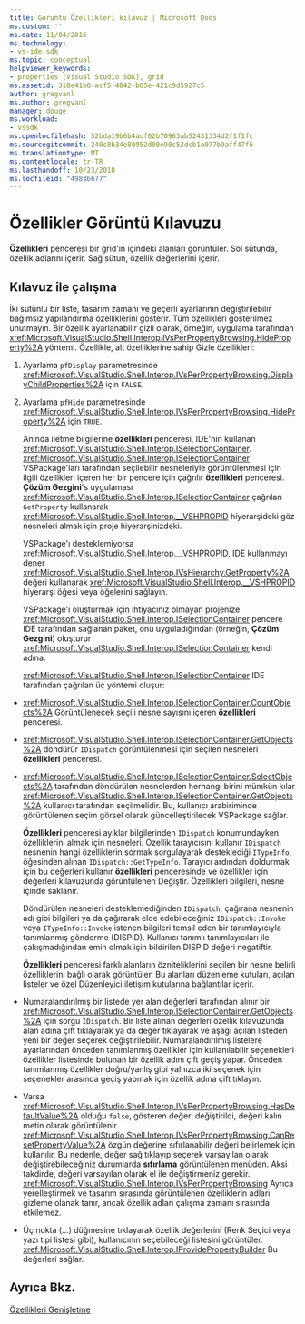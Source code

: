 ```yaml
---
title: Görüntü Özellikleri kılavuz | Microsoft Docs
ms.custom: ''
ms.date: 11/04/2016
ms.technology:
- vs-ide-sdk
ms.topic: conceptual
helpviewer_keywords:
- properties [Visual Studio SDK], grid
ms.assetid: 318e41b0-acf5-4842-b85e-421c9d5927c5
author: gregvanl
ms.author: gregvanl
manager: douge
ms.workload:
- vssdk
ms.openlocfilehash: 52bda19b6b4acf02b70963ab52431334d2f1f1fc
ms.sourcegitcommit: 240c8b34e80952d00e90c52dcb1a077b9aff47f6
ms.translationtype: MT
ms.contentlocale: tr-TR
ms.lasthandoff: 10/23/2018
ms.locfileid: "49836677"
---
```

# <a name="properties-display-grid"></a>Özellikler Görüntü Kılavuzu
**Özellikleri** penceresi bir grid'in içindeki alanları görüntüler. Sol sütunda, özellik adlarını içerir. Sağ sütun, özellik değerlerini içerir.  
  
## <a name="working-with-the-grid"></a>Kılavuz ile çalışma  
 İki sütunlu bir liste, tasarım zamanı ve geçerli ayarlarının değiştirilebilir bağımsız yapılandırma özelliklerini gösterir. Tüm özellikleri gösterilmez unutmayın. Bir özellik ayarlanabilir gizli olarak, örneğin, uygulama tarafından <xref:Microsoft.VisualStudio.Shell.Interop.IVsPerPropertyBrowsing.HideProperty%2A> yöntemi. Özellikle, alt özelliklerine sahip Gizle özellikleri:  
  
1. Ayarlama `pfDisplay` parametresinde <xref:Microsoft.VisualStudio.Shell.Interop.IVsPerPropertyBrowsing.DisplayChildProperties%2A> için `FALSE`.  
  
2. Ayarlama `pfHide` parametresinde <xref:Microsoft.VisualStudio.Shell.Interop.IVsPerPropertyBrowsing.HideProperty%2A> için `TRUE`.  
  
   Anında iletme bilgilerine **özellikleri** penceresi, IDE'nin kullanan <xref:Microsoft.VisualStudio.Shell.Interop.ISelectionContainer>. <xref:Microsoft.VisualStudio.Shell.Interop.ISelectionContainer> VSPackage'ları tarafından seçilebilir nesneleriyle görüntülenmesi için ilgili özellikleri içeren her bir pencere için çağrılır **özellikleri** penceresi. **Çözüm Gezgini**'s uygulaması <xref:Microsoft.VisualStudio.Shell.Interop.ISelectionContainer> çağrıları `GetProperty` kullanarak <xref:Microsoft.VisualStudio.Shell.Interop.__VSHPROPID> hiyerarşideki göz nesneleri almak için proje hiyerarşinizdeki.  
  
   VSPackage'ı desteklemiyorsa <xref:Microsoft.VisualStudio.Shell.Interop.__VSHPROPID>, IDE kullanmayı dener <xref:Microsoft.VisualStudio.Shell.Interop.IVsHierarchy.GetProperty%2A> değeri kullanarak <xref:Microsoft.VisualStudio.Shell.Interop.__VSHPROPID> hiyerarşi öğesi veya öğelerini sağlayın.  
  
   VSPackage'ı oluşturmak için ihtiyacınız olmayan projenize <xref:Microsoft.VisualStudio.Shell.Interop.ISelectionContainer> pencere IDE tarafından sağlanan paket, onu uyguladığından (örneğin, **Çözüm Gezgini**) oluşturur <xref:Microsoft.VisualStudio.Shell.Interop.ISelectionContainer> kendi adına.  
  
   <xref:Microsoft.VisualStudio.Shell.Interop.ISelectionContainer> IDE tarafından çağrılan üç yöntemi oluşur:  
  
- <xref:Microsoft.VisualStudio.Shell.Interop.ISelectionContainer.CountObjects%2A> Görüntülenecek seçili nesne sayısını içeren **özellikleri** penceresi.  
  
- <xref:Microsoft.VisualStudio.Shell.Interop.ISelectionContainer.GetObjects%2A> döndürür `IDispatch` görüntülenmesi için seçilen nesneleri **özellikleri** penceresi.  
  
- <xref:Microsoft.VisualStudio.Shell.Interop.ISelectionContainer.SelectObjects%2A> tarafından döndürülen nesnelerden herhangi birini mümkün kılar <xref:Microsoft.VisualStudio.Shell.Interop.ISelectionContainer.GetObjects%2A> kullanıcı tarafından seçilmelidir. Bu, kullanıcı arabiriminde görüntülenen seçim görsel olarak güncelleştirilecek VSPackage sağlar.  
  
  **Özellikleri** penceresi ayıklar bilgilerinden `IDispatch` konumundayken özelliklerini almak için nesneleri. Özellik tarayıcısını kullanır `IDispatch` nesnenin hangi özelliklerin sormak sorgulayarak desteklediği `ITypeInfo`, öğesinden alınan `IDispatch::GetTypeInfo`. Tarayıcı ardından doldurmak için bu değerleri kullanır **özellikleri** penceresinde ve özellikler için değerleri kılavuzunda görüntülenen Değiştir. Özellikleri bilgileri, nesne içinde saklanır.  
  
  Döndürülen nesneleri desteklemediğinden `IDispatch`, çağırana nesnenin adı gibi bilgileri ya da çağırarak elde edebileceğiniz `IDispatch::Invoke` veya `ITypeInfo::Invoke` istenen bilgileri temsil eden bir tanımlayıcıyla tanımlanmış gönderme (DISPID). Kullanıcı tanımlı tanımlayıcıları ile çakışmadığından emin olmak için bildirilen DISPID değeri negatiftir.  
  
  **Özellikleri** penceresi farklı alanların özniteliklerini seçilen bir nesne belirli özelliklerini bağlı olarak görüntüler. Bu alanları düzenleme kutuları, açılan listeler ve özel Düzenleyici iletişim kutularına bağlantılar içerir.  
  
- Numaralandırılmış bir listede yer alan değerleri tarafından alınır bir <xref:Microsoft.VisualStudio.Shell.Interop.ISelectionContainer.GetObjects%2A> için sorgu `IDispatch`. Bir liste alınan değerleri özellik kılavuzunda alan adına çift tıklayarak ya da değer tıklayarak ve aşağı açılan listeden yeni bir değer seçerek değiştirilebilir. Numaralandırılmış listelere ayarlarından önceden tanımlanmış özellikler için kullanılabilir seçenekleri özellikler listesinde bulunan bir özellik adını çift geçiş yapar. Önceden tanımlanmış özellikler doğru/yanlış gibi yalnızca iki seçenek için seçenekler arasında geçiş yapmak için özellik adına çift tıklayın.  
  
- Varsa <xref:Microsoft.VisualStudio.Shell.Interop.IVsPerPropertyBrowsing.HasDefaultValue%2A> olduğu `false`, gösteren değeri değiştirildi, değeri kalın metin olarak görüntülenir. <xref:Microsoft.VisualStudio.Shell.Interop.IVsPerPropertyBrowsing.CanResetPropertyValue%2A> özgün değerine sıfırlanabilir değeri belirlemek için kullanılır. Bu nedenle, değer sağ tıklayıp seçerek varsayılan olarak değiştirebileceğiniz durumlarda **sıfırlama** görüntülenen menüden. Aksi takdirde, değeri varsayılan olarak el ile değiştirmeniz gerekir. <xref:Microsoft.VisualStudio.Shell.Interop.IVsPerPropertyBrowsing> Ayrıca yerelleştirmek ve tasarım sırasında görüntülenen özelliklerin adları gizleme olanak tanır, ancak özellik adları çalışma zamanı sırasında etkilemez.  
  
- Üç nokta (…) düğmesine tıklayarak özellik değerlerini (Renk Seçici veya yazı tipi listesi gibi), kullanıcının seçebileceği listesini görüntüler. <xref:Microsoft.VisualStudio.Shell.Interop.IProvidePropertyBuilder> Bu değerleri sağlar.  
  
## <a name="see-also"></a>Ayrıca Bkz.  
 [Özellikleri Genişletme](../../extensibility/internals/extending-properties.md)